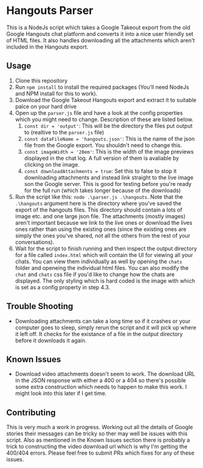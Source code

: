 # Hangouts Parser
This is a NodeJs script which takes a Google Takeout export from the old Google Hangouts chat platform and converts it into a nice user friendly set of HTML files. It also handles downloading all the attachments which aren't included in the Hangouts export.

## Usage
1. Clone this repository
2. Run `npm install` to install the required packages (You'll need NodeJs and NPM install for this to work).
3. Download the Google Takeout Hangouts export and extract it to suitable palce on your hard drive
4. Open up the `parser.js` file and have a look at the config properties which you might need to change. Description of these are listed below.
    1. `const dir = 'output'`: This will be the directory the files put output to (realtive to the `parser.js` file)
    2. `const dataFileName = 'hangouts.json'`: This is the name of the json file from the Google export. You shouldn't need to change this.
    3. `const imageWidth = '20em'`: This is the width of the image previews displayed in the chat log. A full version of them is avaliable by clicking on the image.
    4. `const downloadAttachments = true`: Set this to false to stop it downloading attachments and instead link straight to the live image son the Google server. This is good for testing before you're ready for the full run (which takes longer because of the downloads)
5. Run the script like this: `node .\parser.js .\hangouts`. Note that the `.\hangouts` argument here is the directory where you've saved the export of the hangouts files. This directory should contain a lots of image etc. and one large json file. The attachments (mostly images) aren't important because we link to the live ones or download the lives ones rather than using the existing ones (since the existing ones are simply the ones you've shared, not all the others from the rest of your conversations).
6. Wait for the script to finish running and then inspect the output directory for a file called `index.html` which will contain the UI for viewing all your chats. You can view them individually as well by opening the `chats` folder and openeing the individual html files. You can also modify the `chat` and `chats` css file if you'd like to change how the chats are displayed. The only styling which is hard coded is the image with which is set as a config property in step 4.3.

## Trouble Shooting
- Downloading attachments can take a long time so if it crashes or your computer goes to sleep, simply rerun the script and it will pick up where it left off. It checks for the existance of a file in the output directory before it downloads it again.

## Known Issues
- Download video attachments doesn't seem to work. The download URL in the JSON response with either a 400 or a 404 so there's possible some extra construction which needs to happen to make this work. I might look into this later if I get time.

## Contributing
This is very much a work in progress. Working out all the details of Google stories their messages can be tricky so ther may well be issues with this script. Also as mentioned in the Known Issues section there is probably a trick to constructing the video download url which is why I'm getting the 400/404 errors. Please feel free to submit PRs which fixes for any of these issues. 
